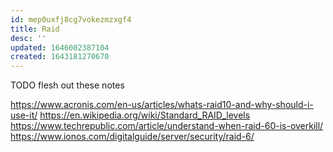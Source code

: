 ```yaml
---
id: mep0uxfj8cg7vokezmzxgf4
title: Raid
desc: ''
updated: 1646002387104
created: 1643181270670
---
```



TODO flesh out these notes

<https://www.acronis.com/en-us/articles/whats-raid10-and-why-should-i-use-it/>
<https://en.wikipedia.org/wiki/Standard_RAID_levels>
<https://www.techrepublic.com/article/understand-when-raid-60-is-overkill/>
<https://www.ionos.com/digitalguide/server/security/raid-6/>
